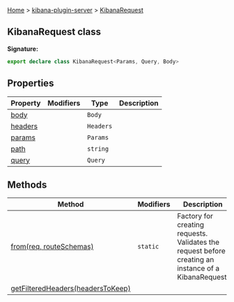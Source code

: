 [Home](./index) &gt; [kibana-plugin-server](./kibana-plugin-server.md) &gt; [KibanaRequest](./kibana-plugin-server.kibanarequest.md)

## KibanaRequest class


<b>Signature:</b>

```typescript
export declare class KibanaRequest<Params, Query, Body> 
```

## Properties

|  Property | Modifiers | Type | Description |
|  --- | --- | --- | --- |
|  [body](./kibana-plugin-server.kibanarequest.body.md) |  | <code>Body</code> |  |
|  [headers](./kibana-plugin-server.kibanarequest.headers.md) |  | <code>Headers</code> |  |
|  [params](./kibana-plugin-server.kibanarequest.params.md) |  | <code>Params</code> |  |
|  [path](./kibana-plugin-server.kibanarequest.path.md) |  | <code>string</code> |  |
|  [query](./kibana-plugin-server.kibanarequest.query.md) |  | <code>Query</code> |  |

## Methods

|  Method | Modifiers | Description |
|  --- | --- | --- |
|  [from(req, routeSchemas)](./kibana-plugin-server.kibanarequest.from.md) | <code>static</code> | Factory for creating requests. Validates the request before creating an instance of a KibanaRequest. |
|  [getFilteredHeaders(headersToKeep)](./kibana-plugin-server.kibanarequest.getfilteredheaders.md) |  |  |

